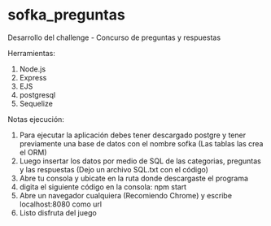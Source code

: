 # sofka_preguntas
Desarrollo del challenge - Concurso de preguntas y respuestas

Herramientas:

  1.  Node.js
  2.  Express
  3.  EJS
  4.  postgresql
  5.  Sequelize

Notas ejecución:

  1.  Para ejecutar la aplicación debes tener descargado postgre y tener previamente una base de datos con el nombre sofka (Las tablas las crea el ORM)
  2.  Luego insertar los datos por medio de SQL de las categorias, preguntas y las respuestas (Dejo un archivo SQL.txt con el código)
  3.  Abre tu consola y ubicate en la ruta donde descargaste el programa
  4.  digita el siguiente código en la consola: npm start
  5.  Abre un navegador cualquiera (Recomiendo Chrome) y escribe localhost:8080 como url
  6.  Listo disfruta del juego
